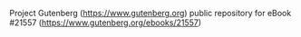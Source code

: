 Project Gutenberg (https://www.gutenberg.org) public repository for eBook #21557 (https://www.gutenberg.org/ebooks/21557)
